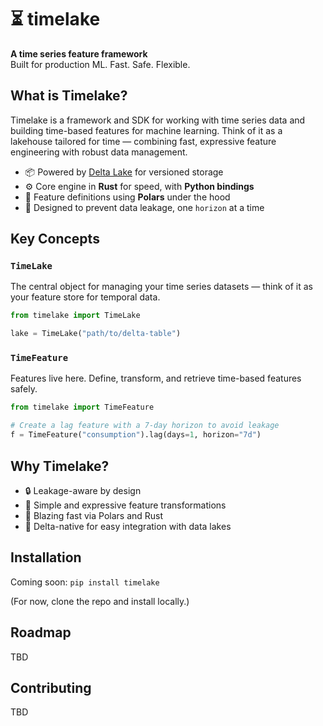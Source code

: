 # ⏳ timelake

**A time series feature framework**  
Built for production ML. Fast. Safe. Flexible.

## What is Timelake?

Timelake is a framework and SDK for working with time series data and building time-based features for machine learning. Think of it as a lakehouse tailored for time — combining fast, expressive feature engineering with robust data management.

- 📦 Powered by [Delta Lake](https://delta.io) for versioned storage  
- ⚙️ Core engine in **Rust** for speed, with **Python bindings**  
- 🧮 Feature definitions using **Polars** under the hood  
- 🧠 Designed to prevent data leakage, one `horizon` at a time  

## Key Concepts

### `TimeLake`

The central object for managing your time series datasets — think of it as your feature store for temporal data.

```python
from timelake import TimeLake

lake = TimeLake("path/to/delta-table")
```

### `TimeFeature`

Features live here. Define, transform, and retrieve time-based features safely.
```python
from timelake import TimeFeature

# Create a lag feature with a 7-day horizon to avoid leakage
f = TimeFeature("consumption").lag(days=1, horizon="7d")
```

## Why Timelake?
- 🔒 Leakage-aware by design
- 🔄 Simple and expressive feature transformations
- 🚀 Blazing fast via Polars and Rust
- 📁 Delta-native for easy integration with data lakes

## Installation
Coming soon: `pip install timelake`

(For now, clone the repo and install locally.)

## Roadmap
TBD

## Contributing
TBD